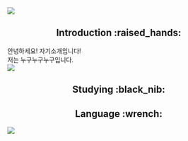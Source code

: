 <img src="https://capsule-render.vercel.app/api?type=waving&color=gradient&height=200&section=header&text=Jerry's%20Github&fontSize=80" />

<div align=center>
  <h2>Introduction :raised_hands:</h2>
</div>
    <div class="left-column", align=left>
      안녕하세요! 자기소개입니다!<br>
      저는 누구누구누구입니다.
    </div>
    <div class="right-column", align=right>
      <img src="https://github-readme-stats.vercel.app/api/top-langs/?username=kingodjerry" style="display: block;">
    </div>





<div align=center>
<h2>Studying :black_nib:</h2>
</div>

<div align=center>
<h2>Language :wrench:</h2>
</div>

<img src="https://capsule-render.vercel.app/api?type=waving&color=gradient&height=200&section=footer" />

